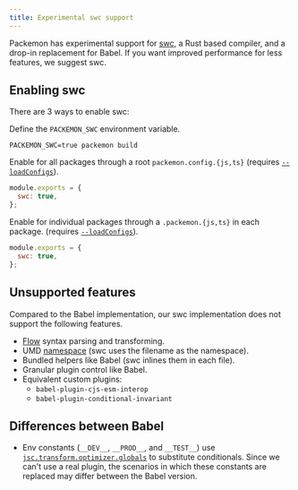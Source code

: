 ```yaml
---
title: Experimental swc support
---
```


Packemon has experimental support for [swc](https://swc.rs/), a Rust based compiler, and a drop-in
replacement for Babel. If you want improved performance for less features, we suggest swc.

## Enabling swc

There are 3 ways to enable swc:

Define the `PACKEMON_SWC` environment variable.

```shell
PACKEMON_SWC=true packemon build
```

Enable for all packages through a root `packemon.config.{js,ts}` (requires
[`--loadConfigs`](./advanced#customizing-babel-swc-and-rollup)).

```js title="packemon.config.js"
module.exports = {
  swc: true,
};
```

Enable for individual packages through a `.packemon.{js,ts}` in each package. (requires
[`--loadConfigs`](./advanced#customizing-babel-swc-and-rollup)).

```js title="packages/<name>/.packemon.js"
module.exports = {
  swc: true,
};
```

## Unsupported features

Compared to the Babel implementation, our swc implementation does not support the following
features.

- [Flow](https://flow.org/) syntax parsing and transforming.
- UMD [namespace](./config#namespace) (swc uses the filename as the namespace).
- Bundled helpers like Babel (swc inlines them in each file).
- Granular plugin control like Babel.
- Equivalent custom plugins:
  - `babel-plugin-cjs-esm-interop`
  - `babel-plugin-conditional-invariant`

## Differences between Babel

- Env constants (`__DEV__`, `__PROD__`, and `__TEST__`) use
  [`jsc.transform.optimizer.globals`](https://swc.rs/docs/configuration/compilation#jsctransformoptimizerglobals)
  to substitute conditionals. Since we can't use a real plugin, the scenarios in which these
  constants are replaced may differ between the Babel version.
